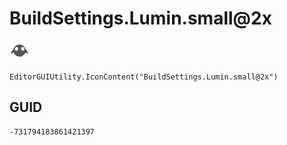 # BuildSettings.Lumin.small@2x
![](/img/BuildSettings.Lumin.small@2x.png)

``` CSharp
EditorGUIUtility.IconContent("BuildSettings.Lumin.small@2x")
```
## GUID
```
-731794183861421397
```
